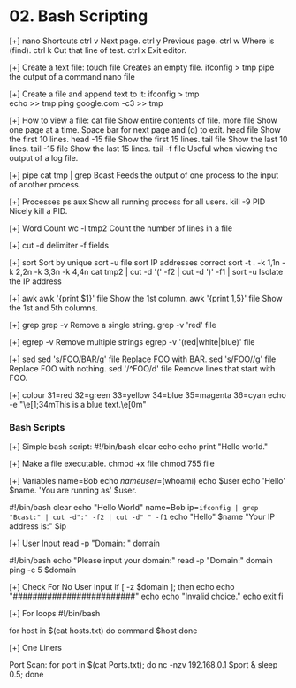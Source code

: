 # 02. Bash Scripting

\[+\] nano Shortcuts ctrl v Next page. ctrl y Previous page. ctrl w Where is \(find\). ctrl k Cut that line of test. ctrl x Exit editor.

\[+\] Create a text file: touch file Creates an empty file. ifconfig &gt; tmp pipe the output of a command nano file

\[+\] Create a file and append text to it: ifconfig &gt; tmp  
echo &gt;&gt; tmp ping google.com -c3 &gt;&gt; tmp

\[+\] How to view a file: cat file Show entire contents of file. more file Show one page at a time. Space bar for next page and \(q\) to exit. head file Show the first 10 lines. head -15 file Show the first 15 lines. tail file Show the last 10 lines. tail -15 file Show the last 15 lines. tail -f file Useful when viewing the output of a log file.

\[+\] pipe cat tmp \| grep Bcast Feeds the output of one process to the input of another process.

\[+\] Processes ps aux Show all running process for all users. kill -9 PID Nicely kill a PID.

\[+\] Word Count wc -l tmp2 Count the number of lines in a file

\[+\] cut -d delimiter -f fields

\[+\] sort Sort by unique sort -u file sort IP addresses correct sort -t . -k 1,1n -k 2,2n -k 3,3n -k 4,4n cat tmp2 \| cut -d '\(' -f2 \| cut -d '\)' -f1 \| sort -u Isolate the IP address

\[+\] awk awk '{print $1}' file Show the 1st column. awk '{print $1,$5}' file Show the 1st and 5th columns.

\[+\] grep grep -v Remove a single string. grep -v 'red' file

\[+\] egrep -v Remove multiple strings egrep -v '\(red\|white\|blue\)' file

\[+\] sed sed 's/FOO/BAR/g' file Replace FOO with BAR. sed 's/FOO//g' file Replace FOO with nothing. sed '/^FOO/d' file Remove lines that start with FOO.

\[+\] colour 31=red 32=green 33=yellow 34=blue 35=magenta 36=cyan echo -e "\e\[1;34mThis is a blue text.\e\[0m"

### Bash Scripts

\[+\] Simple bash script: \#!/bin/bash clear echo echo print "Hello world."

\[+\] Make a file executable. chmod +x file chmod 755 file

\[+\] Variables name=Bob echo $name user=$\(whoami\) echo $user echo 'Hello' $name. 'You are running as' $user.

\#!/bin/bash clear echo "Hello World" name=Bob ip=`ifconfig | grep "Bcast:" | cut -d":" -f2 | cut -d" " -f1` echo "Hello" $name "Your IP address is:" $ip

\[+\] User Input read -p "Domain: " domain

\#!/bin/bash echo "Please input your domain:" read -p "Domain:" domain ping -c 5 $domain

\[+\] Check For No User Input if \[ -z $domain \]; then echo echo "\#\#\#\#\#\#\#\#\#\#\#\#\#\#\#\#\#\#\#\#\#\#\#\#\#" echo echo "Invalid choice." echo exit fi

\[+\] For loops \#!/bin/bash

for host in $\(cat hosts.txt\) do command $host done

\[+\] One Liners

Port Scan: for port in $\(cat Ports.txt\); do nc -nzv 192.168.0.1 $port & sleep 0.5; done


